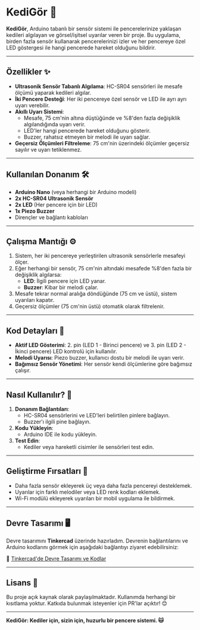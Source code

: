 
# KediGör 🐾

**KediGör**, Arduino tabanlı bir sensör sistemi ile pencerelerinize yaklaşan kedileri algılayan ve görsel/işitsel uyarılar veren bir proje. Bu uygulama, birden fazla sensör kullanarak pencerelerinizi izler ve her pencereye özel LED göstergesi ile hangi pencerede hareket olduğunu bildirir.

---

## Özellikler ✨
- **Ultrasonik Sensör Tabanlı Algılama**: HC-SR04 sensörleri ile mesafe ölçümü yaparak kedileri algılar.
- **İki Pencere Desteği**: Her iki pencereye özel sensör ve LED ile ayrı ayrı uyarı verebilir.
- **Akıllı Uyarı Sistemi**:
  - Mesafe, 75 cm'nin altına düştüğünde ve %8'den fazla değişiklik algılandığında uyarı verir.
  - LED'ler hangi pencerede hareket olduğunu gösterir.
  - Buzzer, rahatsız etmeyen bir melodi ile uyarı sağlar.
- **Geçersiz Ölçümleri Filtreleme**: 75 cm'nin üzerindeki ölçümler geçersiz sayılır ve uyarı tetiklenmez.

---

## Kullanılan Donanım 🛠️
- **Arduino Nano** (veya herhangi bir Arduino modeli)
- **2x HC-SR04 Ultrasonik Sensör**
- **2x LED** (Her pencere için bir LED)
- **1x Piezo Buzzer**
- Dirençler ve bağlantı kabloları

---

## Çalışma Mantığı ⚙️
1. Sistem, her iki pencereye yerleştirilen ultrasonik sensörlerle mesafeyi ölçer.
2. Eğer herhangi bir sensör, 75 cm'nin altındaki mesafede %8'den fazla bir değişiklik algılarsa:
   - **LED**: İlgili pencere için LED yanar.
   - **Buzzer**: Kibar bir melodi çalar.
3. Mesafe tekrar normal aralığa döndüğünde (75 cm ve üstü), sistem uyarıları kapatır.
4. Geçersiz ölçümler (75 cm'nin üstü) otomatik olarak filtrelenir.

---

## Kod Detayları 📜
- **Aktif LED Gösterimi**: 2. pin (LED 1 - Birinci pencere) ve 3. pin (LED 2 - İkinci pencere) LED kontrolü için kullanılır.
- **Melodi Uyarısı**: Piezo buzzer, kullanıcı dostu bir melodi ile uyarı verir.
- **Bağımsız Sensör Yönetimi**: Her sensör kendi ölçümlerine göre bağımsız çalışır.

---

## Nasıl Kullanılır? 🚀
1. **Donanım Bağlantıları**:
   - HC-SR04 sensörlerini ve LED'leri belirtilen pinlere bağlayın.
   - Buzzer'ı ilgili pine bağlayın.
2. **Kodu Yükleyin**:
   - Arduino IDE ile kodu yükleyin.
3. **Test Edin**:
   - Kediler veya hareketli cisimler ile sensörleri test edin.

---

## Geliştirme Fırsatları 🌟
- Daha fazla sensör ekleyerek üç veya daha fazla pencereyi desteklemek.
- Uyarılar için farklı melodiler veya LED renk kodları eklemek.
- Wi-Fi modülü ekleyerek uyarıları bir mobil uygulama ile bildirmek.

---

## Devre Tasarımı 🖥️
Devre tasarımını **Tinkercad** üzerinde hazırladım. Devrenin bağlantılarını ve Arduino kodlarını görmek için aşağıdaki bağlantıyı ziyaret edebilirsiniz:

🔗 [Tinkercad'de Devre Tasarımı ve Kodlar](https://www.tinkercad.com/things/7Ibchp52Ibv-funky-wolt-kup/editel?returnTo=%2Fthings%2F7Ibchp52Ibv-funky-wolt-kup&sharecode=cecobUUW0YXXnOKZKrey3Kv3OHPD219Oeqx4PGtIRyc)

---

## Lisans 📄
Bu proje açık kaynak olarak paylaşılmaktadır. Kullanımda herhangi bir kısıtlama yoktur. Katkıda bulunmak isteyenler için PR'lar açıktır! 😊

---

**KediGör: Kediler için, sizin için, huzurlu bir pencere sistemi. 🐱** 
